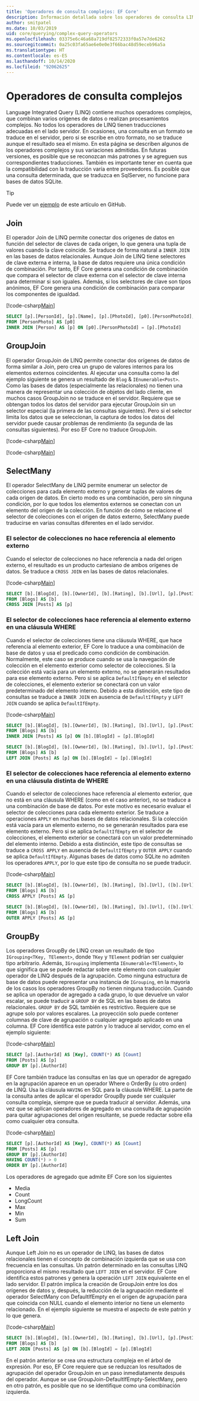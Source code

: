 ```yaml
---
title: 'Operadores de consulta complejos: EF Core'
description: Información detallada sobre los operadores de consulta LINQ más complejos cuando se usa Entity Framework Core
author: smitpatel
ms.date: 10/03/2019
uid: core/querying/complex-query-operators
ms.openlocfilehash: 03375e6c46a68a719df82572333f0a57e7de6262
ms.sourcegitcommit: 0a25c03fa65ae6e0e0e3f66bac48d59eceb96a5a
ms.translationtype: HT
ms.contentlocale: es-ES
ms.lasthandoff: 10/14/2020
ms.locfileid: "92062625"
---
```

# <a name="complex-query-operators"></a>Operadores de consulta complejos

Language Integrated Query (LINQ) contiene muchos operadores complejos, que combinan varios orígenes de datos o realizan procesamientos complejos. No todos los operadores de LINQ tienen traducciones adecuadas en el lado servidor. En ocasiones, una consulta en un formato se traduce en el servidor, pero si se escribe en otro formato, no se traduce aunque el resultado sea el mismo. En esta página se describen algunos de los operadores complejos y sus variaciones admitidas. En futuras versiones, es posible que se reconozcan más patrones y se agreguen sus correspondientes traducciones. También es importante tener en cuenta que la compatibilidad con la traducción varía entre proveedores. Es posible que una consulta determinada, que se traduzca en SqlServer, no funcione para bases de datos SQLite.

> [!TIP]
> Puede ver un [ejemplo](https://github.com/dotnet/EntityFramework.Docs/tree/master/samples/core/Querying/ComplexQuery) de este artículo en GitHub.

## <a name="join"></a>Join

El operador Join de LINQ permite conectar dos orígenes de datos en función del selector de claves de cada origen, lo que genera una tupla de valores cuando la clave coincide. Se traduce de forma natural a `INNER JOIN` en las bases de datos relacionales. Aunque Join de LINQ tiene selectores de clave externa e interna, la base de datos requiere una única condición de combinación. Por tanto, EF Core genera una condición de combinación que compara el selector de clave externa con el selector de clave interna para determinar si son iguales. Además, si los selectores de clave son tipos anónimos, EF Core genera una condición de combinación para comparar los componentes de igualdad.

[!code-csharp[Main](../../../samples/core/Querying/ComplexQuery/Program.cs#Join)]

```sql
SELECT [p].[PersonId], [p].[Name], [p].[PhotoId], [p0].[PersonPhotoId], [p0].[Caption], [p0].[Photo]
FROM [PersonPhoto] AS [p0]
INNER JOIN [Person] AS [p] ON [p0].[PersonPhotoId] = [p].[PhotoId]
```

## <a name="groupjoin"></a>GroupJoin

El operador GroupJoin de LINQ permite conectar dos orígenes de datos de forma similar a Join, pero crea un grupo de valores internos para los elementos externos coincidentes. Al ejecutar una consulta como la del ejemplo siguiente se genera un resultado de `Blog` & `IEnumerable<Post>`. Como las bases de datos (especialmente las relacionales) no tienen una manera de representar una colección de objetos del lado cliente, en muchos casos GroupJoin no se traduce en el servidor. Requiere que se obtengan todos los datos del servidor para ejecutar GroupJoin sin un selector especial (la primera de las consultas siguientes). Pero si el selector limita los datos que se seleccionan, la captura de todos los datos del servidor puede causar problemas de rendimiento (la segunda de las consultas siguientes). Por eso EF Core no traduce GroupJoin.

[!code-csharp[Main](../../../samples/core/Querying/ComplexQuery/Program.cs#GroupJoin)]

[!code-csharp[Main](../../../samples/core/Querying/ComplexQuery/Program.cs#GroupJoinComposed)]

## <a name="selectmany"></a>SelectMany

El operador SelectMany de LINQ permite enumerar un selector de colecciones para cada elemento externo y generar tuplas de valores de cada origen de datos. En cierto modo es una combinación, pero sin ninguna condición, por lo que todos los elementos externos se conectan con un elemento del origen de la colección. En función de cómo se relacione el selector de colecciones con el origen de datos externo, SelectMany puede traducirse en varias consultas diferentes en el lado servidor.

### <a name="collection-selector-doesnt-reference-outer"></a>El selector de colecciones no hace referencia al elemento externo

Cuando el selector de colecciones no hace referencia a nada del origen externo, el resultado es un producto cartesiano de ambos orígenes de datos. Se traduce a `CROSS JOIN` en las bases de datos relacionales.

[!code-csharp[Main](../../../samples/core/Querying/ComplexQuery/Program.cs#SelectManyConvertedToCrossJoin)]

```sql
SELECT [b].[BlogId], [b].[OwnerId], [b].[Rating], [b].[Url], [p].[PostId], [p].[AuthorId], [p].[BlogId], [p].[Content], [p].[Rating], [p].[Title]
FROM [Blogs] AS [b]
CROSS JOIN [Posts] AS [p]
```

### <a name="collection-selector-references-outer-in-a-where-clause"></a>El selector de colecciones hace referencia al elemento externo en una cláusula WHERE

Cuando el selector de colecciones tiene una cláusula WHERE, que hace referencia al elemento exterior, EF Core lo traduce a una combinación de base de datos y usa el predicado como condición de combinación. Normalmente, este caso se produce cuando se usa la navegación de colección en el elemento exterior como selector de colecciones. Si la colección está vacía para un elemento externo, no se generarán resultados para ese elemento externo. Pero si se aplica `DefaultIfEmpty` en el selector de colecciones, el elemento exterior se conectará con un valor predeterminado del elemento interno. Debido a esta distinción, este tipo de consultas se traduce a `INNER JOIN` en ausencia de `DefaultIfEmpty` y `LEFT JOIN` cuando se aplica `DefaultIfEmpty`.

[!code-csharp[Main](../../../samples/core/Querying/ComplexQuery/Program.cs#SelectManyConvertedToJoin)]

```sql
SELECT [b].[BlogId], [b].[OwnerId], [b].[Rating], [b].[Url], [p].[PostId], [p].[AuthorId], [p].[BlogId], [p].[Content], [p].[Rating], [p].[Title]
FROM [Blogs] AS [b]
INNER JOIN [Posts] AS [p] ON [b].[BlogId] = [p].[BlogId]

SELECT [b].[BlogId], [b].[OwnerId], [b].[Rating], [b].[Url], [p].[PostId], [p].[AuthorId], [p].[BlogId], [p].[Content], [p].[Rating], [p].[Title]
FROM [Blogs] AS [b]
LEFT JOIN [Posts] AS [p] ON [b].[BlogId] = [p].[BlogId]
```

### <a name="collection-selector-references-outer-in-a-non-where-case"></a>El selector de colecciones hace referencia al elemento externo en una cláusula distinta de WHERE

Cuando el selector de colecciones hace referencia al elemento exterior, que no está en una cláusula WHERE (como en el caso anterior), no se traduce a una combinación de base de datos. Por este motivo es necesario evaluar el selector de colecciones para cada elemento exterior. Se traduce a operaciones `APPLY` en muchas bases de datos relacionales. Si la colección está vacía para un elemento externo, no se generarán resultados para ese elemento externo. Pero si se aplica `DefaultIfEmpty` en el selector de colecciones, el elemento exterior se conectará con un valor predeterminado del elemento interno. Debido a esta distinción, este tipo de consultas se traduce a `CROSS APPLY` en ausencia de `DefaultIfEmpty` y `OUTER APPLY` cuando se aplica `DefaultIfEmpty`. Algunas bases de datos como SQLite no admiten los operadores `APPLY`, por lo que este tipo de consulta no se puede traducir.

[!code-csharp[Main](../../../samples/core/Querying/ComplexQuery/Program.cs#SelectManyConvertedToApply)]

```sql
SELECT [b].[BlogId], [b].[OwnerId], [b].[Rating], [b].[Url], ([b].[Url] + N'=>') + [p].[Title] AS [p]
FROM [Blogs] AS [b]
CROSS APPLY [Posts] AS [p]

SELECT [b].[BlogId], [b].[OwnerId], [b].[Rating], [b].[Url], ([b].[Url] + N'=>') + [p].[Title] AS [p]
FROM [Blogs] AS [b]
OUTER APPLY [Posts] AS [p]
```

## <a name="groupby"></a>GroupBy

Los operadores GroupBy de LINQ crean un resultado de tipo `IGrouping<TKey, TElement>`, donde `TKey` y `TElement` podrían ser cualquier tipo arbitrario. Además, `IGrouping` implementa `IEnumerable<TElement>`, lo que significa que se puede redactar sobre este elemento con cualquier operador de LINQ después de la agrupación. Como ninguna estructura de base de datos puede representar una instancia de `IGrouping`, en la mayoría de los casos los operadores GroupBy no tienen ninguna traducción. Cuando se aplica un operador de agregado a cada grupo, lo que devuelve un valor escalar, se puede traducir a `GROUP BY` de SQL en las bases de datos relacionales. `GROUP BY` de SQL también es restrictivo. Requiere que se agrupe solo por valores escalares. La proyección solo puede contener columnas de clave de agrupación o cualquier agregado aplicado en una columna. EF Core identifica este patrón y lo traduce al servidor, como en el ejemplo siguiente:

[!code-csharp[Main](../../../samples/core/Querying/ComplexQuery/Program.cs#GroupBy)]

```sql
SELECT [p].[AuthorId] AS [Key], COUNT(*) AS [Count]
FROM [Posts] AS [p]
GROUP BY [p].[AuthorId]
```

EF Core también traduce las consultas en las que un operador de agregado en la agrupación aparece en un operador Where o OrderBy (u otro orden) de LINQ. Usa la cláusula `HAVING` en SQL para la cláusula WHERE. La parte de la consulta antes de aplicar el operador GroupBy puede ser cualquier consulta compleja, siempre que se pueda traducir al servidor. Además, una vez que se aplican operadores de agregado en una consulta de agrupación para quitar agrupaciones del origen resultante, se puede redactar sobre ella como cualquier otra consulta.

[!code-csharp[Main](../../../samples/core/Querying/ComplexQuery/Program.cs#GroupByFilter)]

```sql
SELECT [p].[AuthorId] AS [Key], COUNT(*) AS [Count]
FROM [Posts] AS [p]
GROUP BY [p].[AuthorId]
HAVING COUNT(*) > 0
ORDER BY [p].[AuthorId]
```

Los operadores de agregado que admite EF Core son los siguientes

- Media
- Count
- LongCount
- Max
- Min
- Sum

## <a name="left-join"></a>Left Join

Aunque Left Join no es un operador de LINQ, las bases de datos relacionales tienen el concepto de combinación izquierda que se usa con frecuencia en las consultas. Un patrón determinado en las consultas LINQ proporciona el mismo resultado que `LEFT JOIN` en el servidor. EF Core identifica estos patrones y genera la operación `LEFT JOIN` equivalente en el lado servidor. El patrón implica la creación de GroupJoin entre los dos orígenes de datos y, después, la reducción de la agrupación mediante el operador SelectMany con DefaultIfEmpty en el origen de agrupación para que coincida con NULL cuando el elemento interior no tiene un elemento relacionado. En el ejemplo siguiente se muestra el aspecto de este patrón y lo que genera.

[!code-csharp[Main](../../../samples/core/Querying/ComplexQuery/Program.cs#LeftJoin)]

```sql
SELECT [b].[BlogId], [b].[OwnerId], [b].[Rating], [b].[Url], [p].[PostId], [p].[AuthorId], [p].[BlogId], [p].[Content], [p].[Rating], [p].[Title]
FROM [Blogs] AS [b]
LEFT JOIN [Posts] AS [p] ON [b].[BlogId] = [p].[BlogId]
```

En el patrón anterior se crea una estructura compleja en el árbol de expresión. Por eso, EF Core requiere que se reduzcan los resultados de agrupación del operador GroupJoin en un paso inmediatamente después del operador. Aunque se use GroupJoin-DefaultIfEmpty-SelectMany, pero en otro patrón, es posible que no se identifique como una combinación izquierda.
